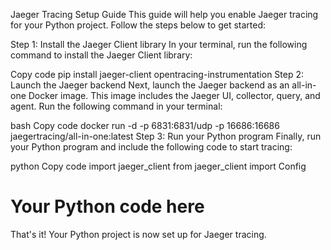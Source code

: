 Jaeger Tracing Setup Guide
This guide will help you enable Jaeger tracing for your Python project. Follow the steps below to get started:

Step 1: Install the Jaeger Client library
In your terminal, run the following command to install the Jaeger Client library:

Copy code
pip install jaeger-client opentracing-instrumentation
Step 2: Launch the Jaeger backend
Next, launch the Jaeger backend as an all-in-one Docker image. This image includes the Jaeger UI, collector, query, and agent. Run the following command in your terminal:

bash
Copy code
docker run -d -p 6831:6831/udp -p 16686:16686 jaegertracing/all-in-one:latest
Step 3: Run your Python program
Finally, run your Python program and include the following code to start tracing:

python
Copy code
import jaeger_client
from jaeger_client import Config

# Your Python code here
That's it! Your Python project is now set up for Jaeger tracing.
